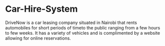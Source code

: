 # Car-Hire-System
DriveNow is a car leasing company situated in Nairobi that rents automobiles for short periods of timeto the public ranging from a few hours to few weeks. It has a variety of vehicles and is complimented by a website allowing for online reservations.
